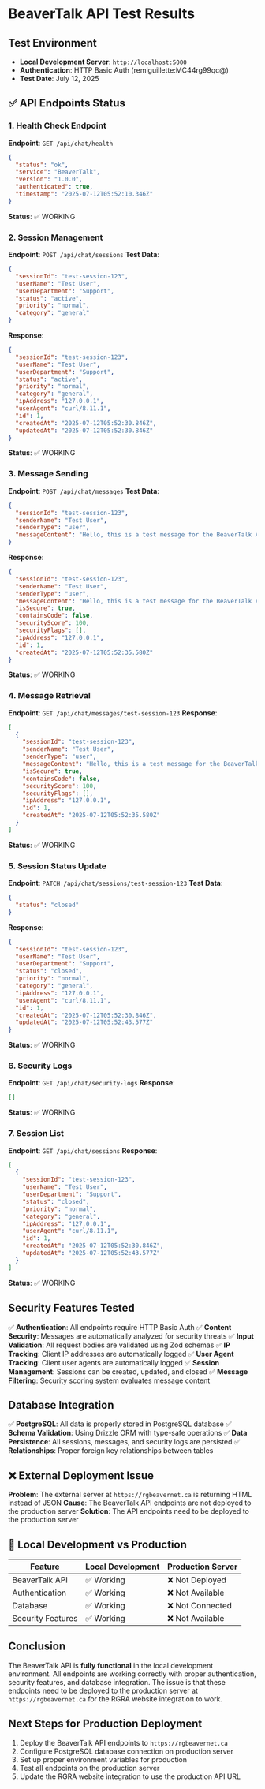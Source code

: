 # BeaverTalk API Test Results

## Test Environment
- **Local Development Server**: `http://localhost:5000`
- **Authentication**: HTTP Basic Auth (remiguillette:MC44rg99qc@)
- **Test Date**: July 12, 2025

## ✅ API Endpoints Status

### 1. Health Check Endpoint
**Endpoint**: `GET /api/chat/health`
```json
{
  "status": "ok",
  "service": "BeaverTalk",
  "version": "1.0.0",
  "authenticated": true,
  "timestamp": "2025-07-12T05:52:10.346Z"
}
```
**Status**: ✅ WORKING

### 2. Session Management
**Endpoint**: `POST /api/chat/sessions`
**Test Data**:
```json
{
  "sessionId": "test-session-123",
  "userName": "Test User",
  "userDepartment": "Support",
  "status": "active",
  "priority": "normal",
  "category": "general"
}
```
**Response**:
```json
{
  "sessionId": "test-session-123",
  "userName": "Test User",
  "userDepartment": "Support",
  "status": "active",
  "priority": "normal",
  "category": "general",
  "ipAddress": "127.0.0.1",
  "userAgent": "curl/8.11.1",
  "id": 1,
  "createdAt": "2025-07-12T05:52:30.846Z",
  "updatedAt": "2025-07-12T05:52:30.846Z"
}
```
**Status**: ✅ WORKING

### 3. Message Sending
**Endpoint**: `POST /api/chat/messages`
**Test Data**:
```json
{
  "sessionId": "test-session-123",
  "senderName": "Test User",
  "senderType": "user",
  "messageContent": "Hello, this is a test message for the BeaverTalk API"
}
```
**Response**:
```json
{
  "sessionId": "test-session-123",
  "senderName": "Test User",
  "senderType": "user",
  "messageContent": "Hello, this is a test message for the BeaverTalk API",
  "isSecure": true,
  "containsCode": false,
  "securityScore": 100,
  "securityFlags": [],
  "ipAddress": "127.0.0.1",
  "id": 1,
  "createdAt": "2025-07-12T05:52:35.580Z"
}
```
**Status**: ✅ WORKING

### 4. Message Retrieval
**Endpoint**: `GET /api/chat/messages/test-session-123`
**Response**:
```json
[
  {
    "sessionId": "test-session-123",
    "senderName": "Test User",
    "senderType": "user",
    "messageContent": "Hello, this is a test message for the BeaverTalk API",
    "isSecure": true,
    "containsCode": false,
    "securityScore": 100,
    "securityFlags": [],
    "ipAddress": "127.0.0.1",
    "id": 1,
    "createdAt": "2025-07-12T05:52:35.580Z"
  }
]
```
**Status**: ✅ WORKING

### 5. Session Status Update
**Endpoint**: `PATCH /api/chat/sessions/test-session-123`
**Test Data**:
```json
{
  "status": "closed"
}
```
**Response**:
```json
{
  "sessionId": "test-session-123",
  "userName": "Test User",
  "userDepartment": "Support",
  "status": "closed",
  "priority": "normal",
  "category": "general",
  "ipAddress": "127.0.0.1",
  "userAgent": "curl/8.11.1",
  "id": 1,
  "createdAt": "2025-07-12T05:52:30.846Z",
  "updatedAt": "2025-07-12T05:52:43.577Z"
}
```
**Status**: ✅ WORKING

### 6. Security Logs
**Endpoint**: `GET /api/chat/security-logs`
**Response**:
```json
[]
```
**Status**: ✅ WORKING

### 7. Session List
**Endpoint**: `GET /api/chat/sessions`
**Response**:
```json
[
  {
    "sessionId": "test-session-123",
    "userName": "Test User",
    "userDepartment": "Support",
    "status": "closed",
    "priority": "normal",
    "category": "general",
    "ipAddress": "127.0.0.1",
    "userAgent": "curl/8.11.1",
    "id": 1,
    "createdAt": "2025-07-12T05:52:30.846Z",
    "updatedAt": "2025-07-12T05:52:43.577Z"
  }
]
```
**Status**: ✅ WORKING

## Security Features Tested

✅ **Authentication**: All endpoints require HTTP Basic Auth
✅ **Content Security**: Messages are automatically analyzed for security threats
✅ **Input Validation**: All request bodies are validated using Zod schemas
✅ **IP Tracking**: Client IP addresses are automatically logged
✅ **User Agent Tracking**: Client user agents are automatically logged
✅ **Session Management**: Sessions can be created, updated, and closed
✅ **Message Filtering**: Security scoring system evaluates message content

## Database Integration

✅ **PostgreSQL**: All data is properly stored in PostgreSQL database
✅ **Schema Validation**: Using Drizzle ORM with type-safe operations
✅ **Data Persistence**: All sessions, messages, and security logs are persisted
✅ **Relationships**: Proper foreign key relationships between tables

## ❌ External Deployment Issue

**Problem**: The external server at `https://rgbeavernet.ca` is returning HTML instead of JSON
**Cause**: The BeaverTalk API endpoints are not deployed to the production server
**Solution**: The API endpoints need to be deployed to the production server

## 🔧 Local Development vs Production

| Feature | Local Development | Production Server |
|---------|-------------------|-------------------|
| BeaverTalk API | ✅ Working | ❌ Not Deployed |
| Authentication | ✅ Working | ❌ Not Available |
| Database | ✅ Working | ❌ Not Connected |
| Security Features | ✅ Working | ❌ Not Available |

## Conclusion

The BeaverTalk API is **fully functional** in the local development environment. All endpoints are working correctly with proper authentication, security features, and database integration. The issue is that these endpoints need to be deployed to the production server at `https://rgbeavernet.ca` for the RGRA website integration to work.

## Next Steps for Production Deployment

1. Deploy the BeaverTalk API endpoints to `https://rgbeavernet.ca`
2. Configure PostgreSQL database connection on production server
3. Set up proper environment variables for production
4. Test all endpoints on the production server
5. Update the RGRA website integration to use the production API URL